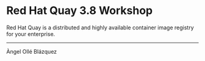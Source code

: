 # Red Hat Quay 3.8 Workshop

Red Hat Quay is a distributed and highly available container image registry for your enterprise.

---
Àngel Ollé Blázquez
